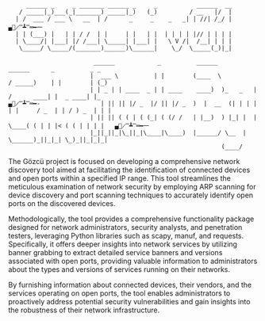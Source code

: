          ______ _     _ _______ ______ _     _           ______  __                                                   
       / _____|_)___(_|_______) _____|_)   (_)         / __   |/  |                                                  
      | /  ___ / ___ \   __  | /      _     _    _   _| | //| /_/ |        ▄︻̷̿┻̿═━一                               
      | | (___) |   | | / /  | |     | |   | |  | | | | |// | | | |                                           
      | \____/| |___| |/ /___| \_____| |___| |   \ V /|  /__| | | |                                                  
       \_____/ \_____/(_______)______)\______|    \_/  \_____(_)|_|                                                  
                                                                                                               
                            ______            _          ______            ______      _          _ _ 
                           |  ___ \          | |        (____  \          / _____)    | |        | (_)
                           | | _ | | ____  _ | | ____    ____)  )_   _   | /      ____| |  _ ____| |_ 
    ▄︻̷̿┻̿═━-                 | || || |/ _  |/ || |/ _  )  |  __  (| | | |  | |     / _  | | / ) _  | | | 
                           | || || ( ( | ( (_| ( (/ /   | |__)  ) |_| |  | \____( ( | | |< ( ( | | | |   ▄︻̷̿┻̿═━一 
                           |_||_||_|\_||_|\____|\____)  |______/ \__  |   \______)_||_|_| \_)_||_|_|_|
                                                                (____/                                


The Gözcü project is focused on developing a comprehensive network discovery tool aimed at facilitating the identification of connected devices and open ports within a specified IP range. This tool streamlines the meticulous examination of network security by employing ARP scanning for device discovery and port scanning techniques to accurately identify open ports on the discovered devices.

Methodologically, the tool provides a comprehensive functionality package designed for network administrators, security analysts, and penetration testers, leveraging Python libraries such as scapy, manuf, and requests. Specifically, it offers deeper insights into network services by utilizing banner grabbing to extract detailed service banners and versions associated with open ports, providing valuable information to administrators about the types and versions of services running on their networks.

By furnishing information about connected devices, their vendors, and the services operating on open ports, the tool enables administrators to proactively address potential security vulnerabilities and gain insights into the robustness of their network infrastructure.
